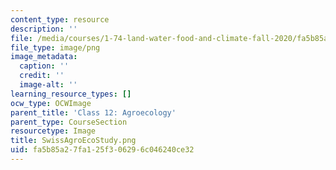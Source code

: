 ```yaml
---
content_type: resource
description: ''
file: /media/courses/1-74-land-water-food-and-climate-fall-2020/fa5b85a27fa125f306296c046240ce32_SwissAgroEcoStudy.png
file_type: image/png
image_metadata:
  caption: ''
  credit: ''
  image-alt: ''
learning_resource_types: []
ocw_type: OCWImage
parent_title: 'Class 12: Agroecology'
parent_type: CourseSection
resourcetype: Image
title: SwissAgroEcoStudy.png
uid: fa5b85a2-7fa1-25f3-0629-6c046240ce32
---
```

